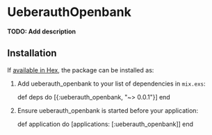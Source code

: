 # UeberauthOpenbank

**TODO: Add description**

## Installation

If [available in Hex](https://hex.pm/docs/publish), the package can be installed as:

  1. Add ueberauth_openbank to your list of dependencies in `mix.exs`:

        def deps do
          [{:ueberauth_openbank, "~> 0.0.1"}]
        end

  2. Ensure ueberauth_openbank is started before your application:

        def application do
          [applications: [:ueberauth_openbank]]
        end
